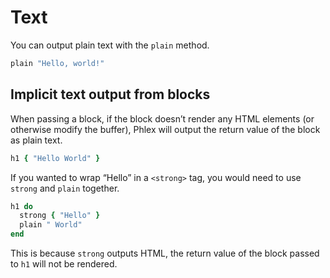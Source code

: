 # Text

You can output plain text with the `plain` method.

```ruby
plain "Hello, world!"
```

## Implicit text output from blocks

When passing a block, if the block doesn’t render any HTML elements (or otherwise modify the buffer), Phlex will output the return value of the block as plain text.

```ruby
h1 { "Hello World" }
```

If you wanted to wrap “Hello” in a `<strong>` tag, you would need to use `strong` and `plain` together.

```ruby
h1 do
  strong { "Hello" }
  plain " World"
end
```

This is because `strong` outputs HTML, the return value of the block passed to `h1` will not be rendered.
